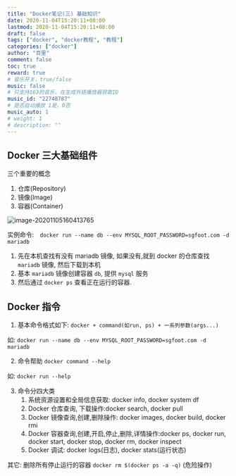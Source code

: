 ```yaml
---
title: "Docker笔记(三) 基础知识"
date: 2020-11-04T15:20:11+08:00
lastmod: 2020-11-04T15:20:11+08:00
draft: false
tags: ["docker", "docker教程", "教程"]
categories: ["docker"]
author: "百里"
comment: false
toc: true
reward: true
# 音乐开关，true/false
music: false
# 只支持163的音乐，在生成外链播放器获取ID
music_id: "22748787"
# 是否自动播放 1是，0否
music_auto: 1
# weight: 1
# description: ""
---
```


## Docker 三大基础组件
三个重要的概念
1. 仓库(Repository)
2. 镜像(Image)
3. 容器(Container)

![image-20201105160413765](http://img.sgfoot.com/b/20201105160421.png?imageslim)

实例命令:　`docker run --name db --env MYSQL_ROOT_PASSWORD=sgfoot.com -d mariadb`
1. 先在本机查找有没有 mariadb 镜像, 如果没有,就到 docker 的仓库查找 `mariadb` 镜像, 然后下载到本机
2. 基本 `mariadb` 镜像创建容器 `db`, 提供 `mysql` 服务 
3. 然后通过 `docker ps` 查看正在运行的容器.

## Docker 指令
1. 基本命令格式如下: 
`docker + command(如run, ps) + 一系列参数(args...)`

如: `docker run --name db --env MYSQL_ROOT_PASSWORD=sgfoot.com -d mariadb`

2. 命令帮助
    `docker command --help`

如: `docker run --help`

3. 命令分四大类
    1. 系统资源设置和全局信息获取: docker info, docker system df 
    2. Docker 仓库查询, 下载操作:docker search, docker pull
    3. Docker 镜像查询,创建,删除操作: docker images, docker build, docker rmi
    4. Docker 容器查询,创建,开启,停止,删除,详情操作:docker ps, docker run, docker start, docker stop, docker rm, docker inspect
    5. Docker 调试: docker logs(日志), docker stats(运行状态) 
    

其它: 删除所有停止运行的容器 `docker rm $(docker ps -a -q)` (危险操作)